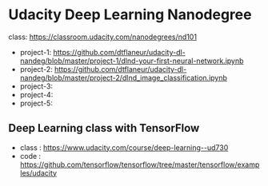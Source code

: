 # Udacity Deep Learning Nanodegree

class: https://classroom.udacity.com/nanodegrees/nd101

- project-1: https://github.com/dtflaneur/udacity-dl-nandeg/blob/master/project-1/dlnd-your-first-neural-network.ipynb
- project-2: https://github.com/dtflaneur/udacity-dl-nandeg/blob/master/project-2/dlnd_image_classification.ipynb
- project-3:
- project-4:
- project-5:


## Deep Learning class with TensorFlow
- class : https://www.udacity.com/course/deep-learning--ud730
- code : https://github.com/tensorflow/tensorflow/tree/master/tensorflow/examples/udacity
